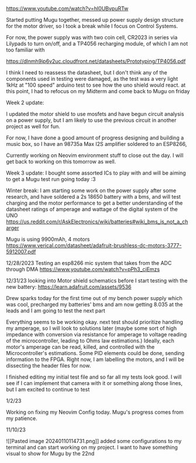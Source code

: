 https://www.youtube.com/watch?v=hI0UBvpuRTw

Started putting Mugu together, messed up power supply design structure for the motor driver, so I took a break while I focus on Control Systems. 

For now, the power supply was with two coin cell, CR2023 in series via Lilypads to turn on/off, and a TP4056 recharging module, of which I am not too familiar with 

https://dlnmh9ip6v2uc.cloudfront.net/datasheets/Prototyping/TP4056.pdf

I think I need to reassess the datasheet, but I don't think any of the components used in testing were damaged, as the test was a very light 1kHz at "100 speed" arduino test to see how the uno shield would react. at this point, I had to refocus on my Midterm and come back to Mugu on friday


Week 2 update:

I updated the motor shield to use mosfets and have begun circuit analysis on a power supply, but I am likely to use the previous circuit in another project as well for fun.

For now, I have done a good amount of progress designing and building a music box, so I have an 98735a Max I2S amplifier soldered to an ESP8266, 

Currently working on Neovim environment stuff to close out the day. I will get back to working on this tomorrow as well.

Week 3 update:
I bought some assorted ICs to play with and will be aiming to get a Mugu test run going today :3

Winter break: 
I am starting some work on the power supply after some research, and have soldered a 2s 18650 battery with a bms, and will test charging and the motor performance to get a better understanding of the datasheet ratings of amperage and wattage of the digital system of the UNO
https://us.reddit.com/r/AskElectronics/wiki/batteries#wiki_bms_is_not_a_charger

Mugu is using 9900mAh, 4 motors
https://www.verical.com/datasheet/adafruit-brushless-dc-motors-3777-5912007.pdf

12/28/2023
Testing an esp8266 mic system that takes from the ADC through DMA
https://www.youtube.com/watch?v=pPh3_ciEmzs

12/31/23 
looking into Motor shield schematics before I start testing with the new battery:
https://learn.adafruit.com/assets/9536

Drew sparks today for the first time out of my bench power supply which was cool, precharged my batteries' bms and am now getting 8.035 at the leads and I am going to test the next part

Everything seems to be working okay. next test should prioritize handling my amperage, so I will look to solutions later (maybe some sort of high impedance with  conversion via resistance for amperage to voltage reading of the microcontroller, leading to Ohms law estimations.) Ideally, each motor's amperage can be read, killed, and controlled with the Microcontroller's estimations. Some PID elements could be done, sending information to the FPGA. Right now, I am labelling the motors, and I will be dissecting the header files for now.

I finished editing my initial test file and so far all my tests look good. I will see if I can implement that camera with it or something along those lines, but I am excited to continue to test

1/2/23 

Working on fixing my Neovim Config today. Mugu's progress comes from my patience.

11/10/23

![[Pasted image 20240110114731.png]]
added some configurations to my terminal and can start working on my project. I want to have something visual to show for Mugu by the 22nd